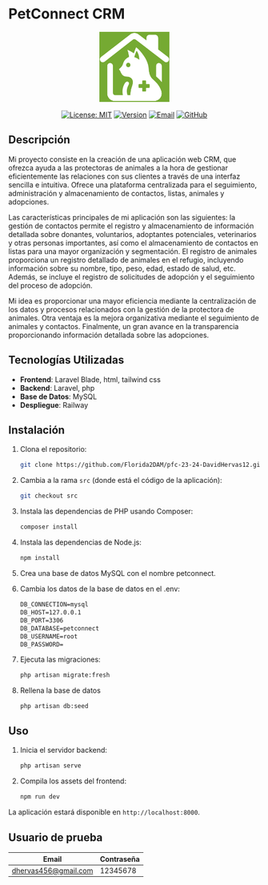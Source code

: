 # PetConnect CRM

<p align="center">
  <img src="logo.png" alt="Logo" width="140" height="140">
</p>

<p align="center">
  <a href="https://opensource.org/licenses/MIT"><img src="https://img.shields.io/badge/License-MIT-red.svg" alt="License: MIT"></a>
  <a href="https://github.com/Florida2DAM/pfc-23-24-DavidHervas12/tag/v1.0.0"><img src="https://img.shields.io/badge/Version-1.0.0-green.svg" alt="Version"></a>
  <a href="mailto:david.hervas456@gmail.com"><img src="https://img.shields.io/badge/Email-david.hervas456@gmail.com-blue" alt="Email"></a>
  <a href="https://github.com/DavidHervas12"><img src="https://img.shields.io/badge/GitHub-DavidHervas12-blue.svg" alt="GitHub"></a>
</p>

## Descripción

Mi proyecto consiste en la creación de una aplicación web CRM, que ofrezca ayuda a las protectoras de animales a la hora de gestionar eficientemente las relaciones con sus clientes a través de una interfaz sencilla e intuitiva. Ofrece una plataforma centralizada para el seguimiento, administración y almacenamiento de contactos, listas, animales y adopciones.   

Las características principales de mi aplicación son las siguientes: la gestión de contactos permite el registro y almacenamiento de información detallada sobre donantes, voluntarios, adoptantes potenciales, veterinarios y otras personas importantes, así como el almacenamiento de contactos en listas para una mayor organización y segmentación. El registro de animales proporciona un registro detallado de animales en el refugio, incluyendo información sobre su nombre, tipo, peso, edad, estado de salud, etc. Además, se incluye el registro de solicitudes de adopción y el seguimiento del proceso de adopción.   

Mi idea es proporcionar una mayor eficiencia mediante la centralización de los datos y procesos relacionados con la gestión de la protectora de animales. Otra ventaja es la mejora organizativa mediante el seguimiento de animales y contactos. Finalmente, un gran avance en la transparencia proporcionando información detallada sobre las adopciones.

## Tecnologías Utilizadas

- **Frontend**: Laravel Blade, html, tailwind css
- **Backend**: Laravel, php
- **Base de Datos**: MySQL
- **Despliegue**: Railway

## Instalación

1. Clona el repositorio:
    ```bash
    git clone https://github.com/Florida2DAM/pfc-23-24-DavidHervas12.git
    ```
2. Cambia a la rama `src` (donde está el código de la aplicación):
    ```bash
    git checkout src
    ```
3. Instala las dependencias de PHP usando Composer:
    ```bash
    composer install
    ```
4. Instala las dependencias de Node.js:
    ```bash
    npm install
    ```
5. Crea una base de datos MySQL con el nombre petconnect.

6. Cambia los datos de la base de datos en el .env:
    ```plaintext
    DB_CONNECTION=mysql
    DB_HOST=127.0.0.1
    DB_PORT=3306
    DB_DATABASE=petconnect
    DB_USERNAME=root
    DB_PASSWORD=
    ```

7. Ejecuta las migraciones:
    ```bash
    php artisan migrate:fresh
    ```
    
8. Rellena la base de datos
    ```bash
    php artisan db:seed
    ```

## Uso

1. Inicia el servidor backend:
    ```bash
    php artisan serve
    ```
    
2. Compila los assets del frontend:
    ```bash
    npm run dev
    ```

La aplicación estará disponible en `http://localhost:8000`.

## Usuario de prueba

| Email              | Contraseña   |
|--------------------|--------------|
| dhervas456@gmail.com | 12345678   |
